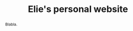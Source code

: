 ---
language: en
template: index
title: "Elie's personal website"
creation_date: 29 jul 2001 00:00
update_date: 20 nov 2016 18:01
microdata_type: WebSite
lang: en

permanent_url: ""

authors:
  - Elie, Bursztein

abstract: Blabla.

---